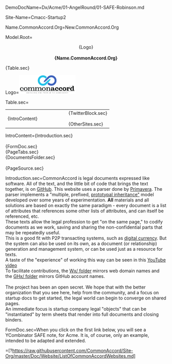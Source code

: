 DemoDocName=Dx/Acme/01-AngelRound/01-SAFE-Robinson.md

Site-Name=Cmacc-Startup2

Name.CommonAccord.Org=New.CommonAccord.Org

Model.Root=<p align="center">{Logo}<br><br><b>{Name.CommonAccord.Org}</b></center></p>{Table.sec}

Logo=<img src="visual/cmacc-trans.png" style="width:35%" />

Table.sec=<table><tr><td width="50%">{IntroContent}</td><td>   </td><td>{TwitterBlock.sec}<br><br>{OtherSites.sec}</td></tr></table>

IntroContent={Introduction.sec}<br><br>{FormDoc.sec}<br>{PageTabs.sec}<br>{DocumentsFolder.sec}<br><br>{PageSource.sec}

Introduction.sec=CommonAccord is legal documents expressed like software.  All of the text, and the little bit of code that brings the text together, is on <a href="http://github.com/CommonAccord">GitHub</a>.  This website uses a parser done by <a href="https://cyber.law.harvard.edu/people/pdefilippi">Primavera</a>.  The parser implements a "multiple, prefixed, <a href="https://en.wikipedia.org/wiki/Prototype-based_programming">prototypal inheritance"</a> model developed over some years of experimentation.  <b>All</b> materials and all solutions are based on exactly the same paradigm - every document is a list of attributes that references some other lists of attributes, and can itself be referenced, etc.<br>These texts allow the legal profession to get "on the same page," to codify documents as we work, saving and sharing the non-confidential parts that may be repeatedly useful.<br>This is a good fit with P2P transacting systems, such as <a href="https://goo.gl/lOs5Fg">digital currency</a>.  But the system can also be used on its own, as a document (or relationship) generation and management system, or can be used just as a resource for texts.<br>A taste of the "experience" of working this way can be seen  in this <a href="https://www.youtube.com/watch?v=4ZfsyTPYFIA">YouTube video</a><br>To facilitate contributions, the <a href="index.php?action=list&file=/Wx/">Wx/ folder</a> mirrors web domain names and the <a href="index.php?action=list&file=/GHx/">GHx/ folder</a> mirrors GitHub account names.<br><br>The project has been an open secret.  We hope that with the better organization that you see here, help from the community, and a focus on startup docs to get started, the legal world can begin to converge on shared pages.<br>   An immediate focus is startup company legal "objects" that can be "instantiated" by term sheets that render into full documents and closing binders.   

FormDoc.sec=When you click on the first link below, you will see a YCombinator SAFE note, for Acme.  It is, of course, only an example, intended to be adapted and extended. 

=[?https://raw.githubusercontent.com/CommonAccord/Site-Org/master/Doc/Website/ListOfCommonAccordWebsites.md]